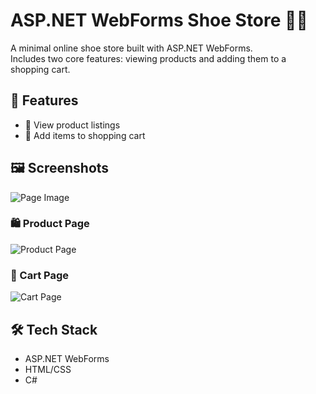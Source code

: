 # ASP.NET WebForms Shoe Store 🥿👟

A minimal online shoe store built with ASP.NET WebForms.  
Includes two core features: viewing products and adding them to a shopping cart.

## 🚀 Features
- 🧾 View product listings
- 🧺 Add items to shopping cart

## 🖼️ Screenshots
![Page Image](https://i.imgur.com/j3XOgiJ.png)

### 🛍️ Product Page
![Product Page](assets/images/others/43253443.png)

### 🛒 Cart Page
![Cart Page](images/cart-page.png)

## 🛠️ Tech Stack

- ASP.NET WebForms
- HTML/CSS
- C#
